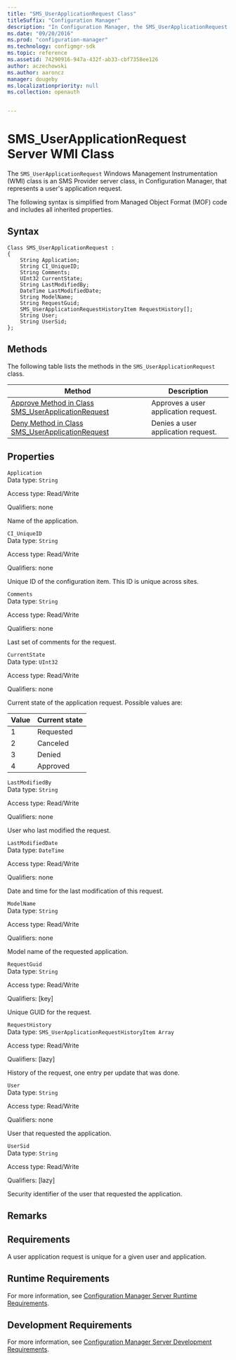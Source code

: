 ```yaml
---
title: "SMS_UserApplicationRequest Class"
titleSuffix: "Configuration Manager"
description: "In Configuration Manager, the SMS_UserApplicationRequest WMI class is an SMS Provider server class that represents a user's application request." 
ms.date: "09/20/2016"
ms.prod: "configuration-manager"
ms.technology: configmgr-sdk
ms.topic: reference
ms.assetid: 74290916-947a-432f-ab33-cbf7358ee126
author: aczechowski
ms.author: aaroncz
manager: dougeby
ms.localizationpriority: null
ms.collection: openauth


---
```

# SMS_UserApplicationRequest Server WMI Class
The `SMS_UserApplicationRequest` Windows Management Instrumentation (WMI) class is an SMS Provider server class, in Configuration Manager, that represents a user's application request.  

 The following syntax is simplified from Managed Object Format (MOF) code and includes all inherited properties.  

## Syntax  

```  
Class SMS_UserApplicationRequest :    
{  
    String Application;  
    String CI_UniqueID;  
    String Comments;  
    UInt32 CurrentState;  
    String LastModifiedBy;  
    DateTime LastModifiedDate;  
    String ModelName;  
    String RequestGuid;  
    SMS_UserApplicationRequestHistoryItem RequestHistory[];  
    String User;  
    String UserSid;  
};  
```  

## Methods  
 The following table lists the methods in the `SMS_UserApplicationRequest` class.  

|Method|Description|  
|------------|-----------------|  
|[Approve Method in Class SMS_UserApplicationRequest](../../../develop/reference/apps/approve-method-in-class-sms_userapplicationrequest.md)|Approves a user application request.|  
|[Deny Method in Class SMS_UserApplicationRequest](../../../develop/reference/apps/deny-method-in-class-sms_userapplicationrequest.md)|Denies a user application request.|  

## Properties  
 `Application`  
 Data type: `String`  

 Access type: Read/Write  

 Qualifiers: none  

 Name of the application.  

 `CI_UniqueID`  
 Data type: `String`  

 Access type: Read/Write  

 Qualifiers: none  

 Unique ID of the configuration item. This ID is unique across sites.  

 `Comments`  
 Data type: `String`  

 Access type: Read/Write  

 Qualifiers: none  

 Last set of comments for the request.  

 `CurrentState`  
 Data type: `UInt32`  

 Access type: Read/Write  

 Qualifiers: none  

 Current state of the application request. Possible values are:  

|Value|Current state|  
|-|-|  
|1|Requested|  
|2|Canceled|  
|3|Denied|  
|4|Approved|  

 `LastModifiedBy`  
 Data type: `String`  

 Access type: Read/Write  

 Qualifiers: none  

 User who last modified the request.  

 `LastModifiedDate`  
 Data type: `DateTime`  

 Access type: Read/Write  

 Qualifiers: none  

 Date and time for the last modification of this request.  

 `ModelName`  
 Data type: `String`  

 Access type: Read/Write  

 Qualifiers: none  

 Model name of the requested application.  

 `RequestGuid`  
 Data type: `String`  

 Access type: Read/Write  

 Qualifiers: [key]  

 Unique GUID for the request.  

 `RequestHistory`  
 Data type: `SMS_UserApplicationRequestHistoryItem Array`  

 Access type: Read/Write  

 Qualifiers: [lazy]  

 History of the request, one entry per update that was done.  

 `User`  
 Data type: `String`  

 Access type: Read/Write  

 Qualifiers: none  

 User that requested the application.  

 `UserSid`  
 Data type: `String`  

 Access type: Read/Write  

 Qualifiers: [lazy]  

 Security identifier of the user that requested the application.  

## Remarks  

## Requirements  
 A user application request is unique for a given user and application.  

## Runtime Requirements  
 For more information, see [Configuration Manager Server Runtime Requirements](../../../develop/core/reqs/server-runtime-requirements.md).  

## Development Requirements  
 For more information, see [Configuration Manager Server Development Requirements](../../../develop/core/reqs/server-development-requirements.md).
